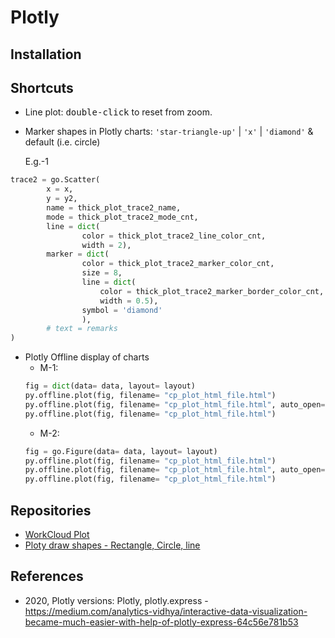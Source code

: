 # Plotly
## Installation


## Shortcuts
* Line plot: <kbd>double-click</kbd> to reset from zoom.
* Marker shapes in Plotly charts: `'star-triangle-up'` | `'x'` | `'diamond'` & default (i.e. circle)
	
	E.g.-1
```py
trace2 = go.Scatter(
        x = x,
        y = y2,
        name = thick_plot_trace2_name,
        mode = thick_plot_trace2_mode_cnt,
        line = dict(
                color = thick_plot_trace2_line_color_cnt,
                width = 2),
        marker = dict(
                color = thick_plot_trace2_marker_color_cnt,
                size = 8,
                line = dict(
                    color = thick_plot_trace2_marker_border_color_cnt,
                    width = 0.5),
                symbol = 'diamond'
                ),
        # text = remarks
)


```
* Plotly Offline display of charts
    - M-1:
    ```py
    fig = dict(data= data, layout= layout)
    py.offline.plot(fig, filename= "cp_plot_html_file.html")
    py.offline.plot(fig, filename= "cp_plot_html_file.html", auto_open= False)  # default auto_open is set to `true`, which opens in browser automatically
    py.offline.plot(fig, filename= "cp_plot_html_file.html")
    ```
    - M-2:
    ```py
    fig = go.Figure(data= data, layout= layout)
    py.offline.plot(fig, filename= "cp_plot_html_file.html")
    py.offline.plot(fig, filename= "cp_plot_html_file.html", auto_open= False)  # default auto_open is set to `true`, which opens in browser automatically
    py.offline.plot(fig, filename= "cp_plot_html_file.html")
    ```

## Repositories
* [WorkCloud Plot](https://github.com/PrashantSaikia/Wordcloud-in-Plotly)
* [Ploty draw shapes - Rectangle, Circle, line](https://help.plot.ly/documentation/python/shapes/)

## References
* 2020, Plotly versions: Plotly, plotly.express - https://medium.com/analytics-vidhya/interactive-data-visualization-became-much-easier-with-help-of-plotly-express-64c56e781b53